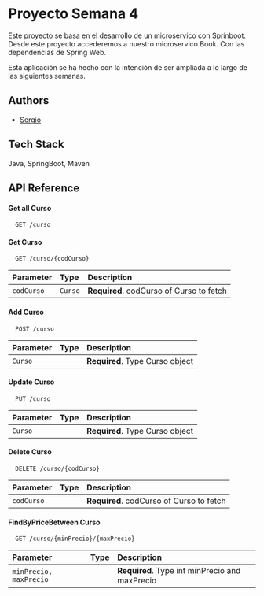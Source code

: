 
# Proyecto Semana 4


Este proyecto se basa en el desarrollo de un microservico con Sprinboot.
Desde este proyecto accederemos a nuestro microservico Book.
Con las dependencias de Spring Web.

Esta aplicación se ha hecho con la intención de ser ampliada a lo largo de las siguientes semanas.


## Authors

- [Sergio](https://www.github.com/sreturns)


## Tech Stack

 Java, SpringBoot, Maven


## API Reference

#### Get all Curso

```
  GET /curso
```


#### Get Curso

```
  GET /curso/{codCurso}
```

| Parameter | Type     | Description                       |
| :-------- | :------- | :-------------------------------- |
| `codCurso`      | `Curso` | **Required**. codCurso of Curso to fetch 

#### Add Curso

```
  POST /curso
```

| Parameter | Type     | Description                       |
| :-------- | :------- | :-------------------------------- |
| `Curso`      |  | **Required**. Type Curso object 

#### Update Curso

```
  PUT /curso
```

| Parameter | Type     | Description                       |
| :-------- | :------- | :-------------------------------- |
| `Curso`      |  | **Required**. Type Curso object 

#### Delete Curso

```
  DELETE /curso/{codCurso}
```

| Parameter | Type     | Description                       |
| :-------- | :------- | :-------------------------------- |
| `codCurso`      |  | **Required**. codCurso of Curso to fetch  

#### FindByPriceBetween Curso

```
  GET /curso/{minPrecio}/{maxPrecio}
```

| Parameter | Type     | Description                       |
| :-------- | :------- | :-------------------------------- |
| `minPrecio, maxPrecio`      |  | **Required**. Type int minPrecio and maxPrecio 
